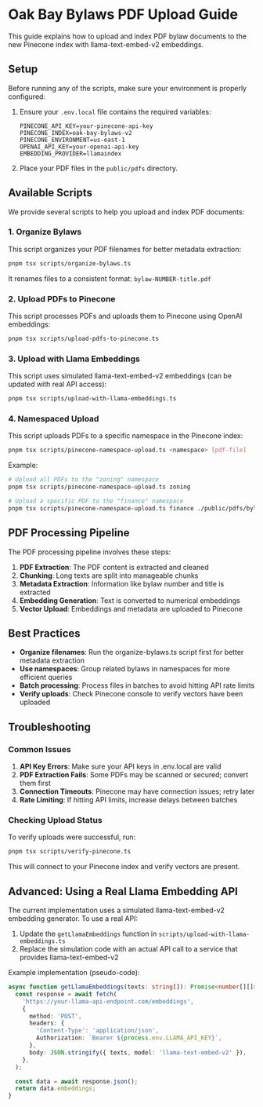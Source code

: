 # Oak Bay Bylaws PDF Upload Guide

This guide explains how to upload and index PDF bylaw documents to the new Pinecone index with llama-text-embed-v2 embeddings.

## Setup

Before running any of the scripts, make sure your environment is properly configured:

1. Ensure your `.env.local` file contains the required variables:

   ```
   PINECONE_API_KEY=your-pinecone-api-key
   PINECONE_INDEX=oak-bay-bylaws-v2
   PINECONE_ENVIRONMENT=us-east-1
   OPENAI_API_KEY=your-openai-api-key
   EMBEDDING_PROVIDER=llamaindex
   ```

2. Place your PDF files in the `public/pdfs` directory.

## Available Scripts

We provide several scripts to help you upload and index PDF documents:

### 1. Organize Bylaws

This script organizes your PDF filenames for better metadata extraction:

```bash
pnpm tsx scripts/organize-bylaws.ts
```

It renames files to a consistent format: `bylaw-NUMBER-title.pdf`

### 2. Upload PDFs to Pinecone

This script processes PDFs and uploads them to Pinecone using OpenAI embeddings:

```bash
pnpm tsx scripts/upload-pdfs-to-pinecone.ts
```

### 3. Upload with Llama Embeddings

This script uses simulated llama-text-embed-v2 embeddings (can be updated with real API access):

```bash
pnpm tsx scripts/upload-with-llama-embeddings.ts
```

### 4. Namespaced Upload

This script uploads PDFs to a specific namespace in the Pinecone index:

```bash
pnpm tsx scripts/pinecone-namespace-upload.ts <namespace> [pdf-file]
```

Example:

```bash
# Upload all PDFs to the "zoning" namespace
pnpm tsx scripts/pinecone-namespace-upload.ts zoning

# Upload a specific PDF to the "finance" namespace
pnpm tsx scripts/pinecone-namespace-upload.ts finance ./public/pdfs/bylaw-4747-reserve-funds.pdf
```

## PDF Processing Pipeline

The PDF processing pipeline involves these steps:

1. **PDF Extraction**: The PDF content is extracted and cleaned
2. **Chunking**: Long texts are split into manageable chunks
3. **Metadata Extraction**: Information like bylaw number and title is extracted
4. **Embedding Generation**: Text is converted to numerical embeddings
5. **Vector Upload**: Embeddings and metadata are uploaded to Pinecone

## Best Practices

- **Organize filenames**: Run the organize-bylaws.ts script first for better metadata extraction
- **Use namespaces**: Group related bylaws in namespaces for more efficient queries
- **Batch processing**: Process files in batches to avoid hitting API rate limits
- **Verify uploads**: Check Pinecone console to verify vectors have been uploaded

## Troubleshooting

### Common Issues

1. **API Key Errors**: Make sure your API keys in .env.local are valid
2. **PDF Extraction Fails**: Some PDFs may be scanned or secured; convert them first
3. **Connection Timeouts**: Pinecone may have connection issues; retry later
4. **Rate Limiting**: If hitting API limits, increase delays between batches

### Checking Upload Status

To verify uploads were successful, run:

```bash
pnpm tsx scripts/verify-pinecone.ts
```

This will connect to your Pinecone index and verify vectors are present.

## Advanced: Using a Real Llama Embedding API

The current implementation uses a simulated llama-text-embed-v2 embedding generator. To use a real API:

1. Update the `getLlamaEmbeddings` function in `scripts/upload-with-llama-embeddings.ts`
2. Replace the simulation code with an actual API call to a service that provides llama-text-embed-v2

Example implementation (pseudo-code):

```typescript
async function getLlamaEmbeddings(texts: string[]): Promise<number[][]> {
  const response = await fetch(
    'https://your-llama-api-endpoint.com/embeddings',
    {
      method: 'POST',
      headers: {
        'Content-Type': 'application/json',
        Authorization: `Bearer ${process.env.LLAMA_API_KEY}`,
      },
      body: JSON.stringify({ texts, model: 'llama-text-embed-v2' }),
    },
  );

  const data = await response.json();
  return data.embeddings;
}
```
